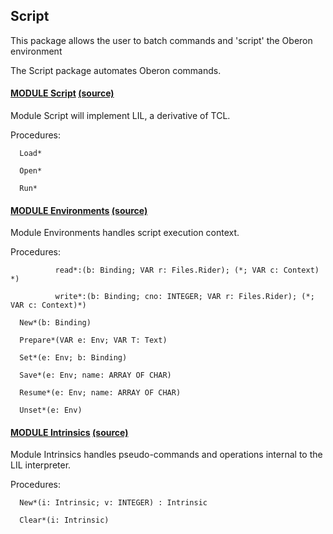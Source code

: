 ## Script
This package allows the user to batch commands and 'script' the Oberon environment


The Script package automates Oberon commands.


#### [MODULE Script](https://github.com/io-core/doc/blob/main/stdlib/Script/Script.md) [(source)](https://github.com/io-core/Script/blob/main/Script.Mod)
Module Script will implement LIL, a derivative of TCL.


Procedures:
```
  Load*

  Open*

  Run*

```


#### [MODULE Environments](https://github.com/io-core/doc/blob/main/stdlib/Script/Environments.md) [(source)](https://github.com/io-core/Script/blob/main/Environments.Mod)
Module Environments handles script execution context.


Procedures:
```
          read*:(b: Binding; VAR r: Files.Rider); (*; VAR c: Context) *)

          write*:(b: Binding; cno: INTEGER; VAR r: Files.Rider); (*; VAR c: Context)*)

  New*(b: Binding)

  Prepare*(VAR e: Env; VAR T: Text)

  Set*(e: Env; b: Binding)

  Save*(e: Env; name: ARRAY OF CHAR)

  Resume*(e: Env; name: ARRAY OF CHAR)

  Unset*(e: Env)

```


#### [MODULE Intrinsics](https://github.com/io-core/doc/blob/main/stdlib/Script/Intrinsics.md) [(source)](https://github.com/io-core/Script/blob/main/Intrinsics.Mod)
Module Intrinsics handles pseudo-commands and operations internal to the LIL interpreter.


Procedures:
```
  New*(i: Intrinsic; v: INTEGER) : Intrinsic

  Clear*(i: Intrinsic)

```
